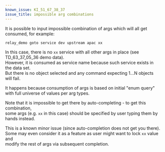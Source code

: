 ```yaml
---
known_issue: KI_51_67_38_37
issue_title: impossible arg combinations
---
```


It is possible to input impossible combination of args which will all get consumed, for example:

```sh
relay_demo goto service dev upstream apac xx
```

In this case, there is no `xx` service with all other args in place (see TD_63_37_05_36 demo data).<br/>
However, it is consumed as service name because such service exists in the data set.<br/>
But there is no object selected and any command expecting 1...N objects will fail.

It happens because consumption of args is based on initial "enum query" with full universe of values per arg types.

Note that it is impossible to get there by auto-completing - to get this combination,<br/>
some args (e.g. `xx` in this case) should be specified by user typing them by hands instead.

This is a known minor issue (since auto-completion does not get you there).<br/>
Some may even consider it as a feature as user might want to lock `xx` value and<br/>
modify the rest of args via subsequent completion.
